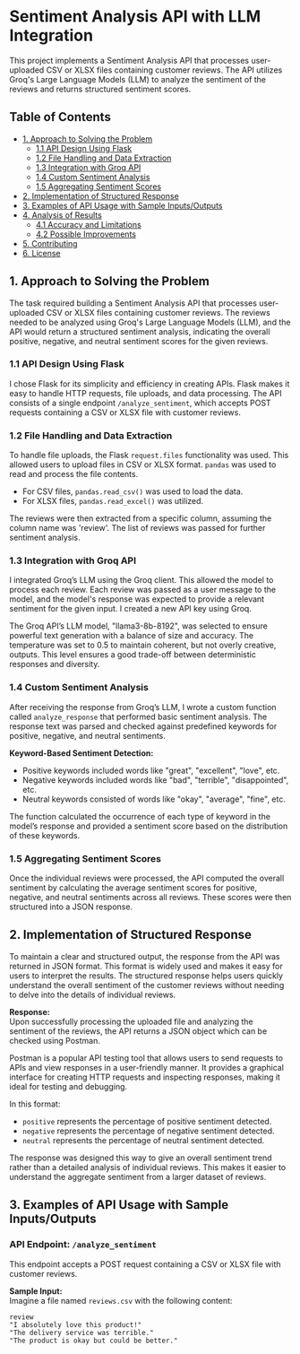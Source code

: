 

# Sentiment Analysis API with LLM Integration  

This project implements a Sentiment Analysis API that processes user-uploaded CSV or XLSX files containing customer reviews. The API utilizes Groq's Large Language Models (LLM) to analyze the sentiment of the reviews and returns structured sentiment scores.  

## Table of Contents  

- [1. Approach to Solving the Problem](#1-approach-to-solving-the-problem)  
  - [1.1 API Design Using Flask](#11-api-design-using-flask)  
  - [1.2 File Handling and Data Extraction](#12-file-handling-and-data-extraction)  
  - [1.3 Integration with Groq API](#13-integration-with-groq-api)  
  - [1.4 Custom Sentiment Analysis](#14-custom-sentiment-analysis)  
  - [1.5 Aggregating Sentiment Scores](#15-aggregating-sentiment-scores)  
- [2. Implementation of Structured Response](#2-implementation-of-structured-response)  
- [3. Examples of API Usage with Sample Inputs/Outputs](#3-examples-of-api-usage-with-sample-inputsoutputs)  
- [4. Analysis of Results](#4-analysis-of-results)  
  - [4.1 Accuracy and Limitations](#41-accuracy-and-limitations)  
  - [4.2 Possible Improvements](#42-possible-improvements)  
- [5. Contributing](#6-contributing)  
- [6. License](#7-license)  

## 1. Approach to Solving the Problem  

The task required building a Sentiment Analysis API that processes user-uploaded CSV or XLSX files containing customer reviews. The reviews needed to be analyzed using Groq's Large Language Models (LLM), and the API would return a structured sentiment analysis, indicating the overall positive, negative, and neutral sentiment scores for the given reviews.  

### 1.1 API Design Using Flask  

I chose Flask for its simplicity and efficiency in creating APIs. Flask makes it easy to handle HTTP requests, file uploads, and data processing. The API consists of a single endpoint `/analyze_sentiment`, which accepts POST requests containing a CSV or XLSX file with customer reviews.  

### 1.2 File Handling and Data Extraction  

To handle file uploads, the Flask `request.files` functionality was used. This allowed users to upload files in CSV or XLSX format. `pandas` was used to read and process the file contents.  
- For CSV files, `pandas.read_csv()` was used to load the data.  
- For XLSX files, `pandas.read_excel()` was utilized.  

The reviews were then extracted from a specific column, assuming the column name was 'review'. The list of reviews was passed for further sentiment analysis.  

### 1.3 Integration with Groq API  

I integrated Groq’s LLM using the Groq client. This allowed the model to process each review. Each review was passed as a user message to the model, and the model's response was expected to provide a relevant sentiment for the given input. I created a new API key using Groq.  

The Groq API’s LLM model, "llama3-8b-8192", was selected to ensure powerful text generation with a balance of size and accuracy. The temperature was set to 0.5 to maintain coherent, but not overly creative, outputs. This level ensures a good trade-off between deterministic responses and diversity.  

### 1.4 Custom Sentiment Analysis  

After receiving the response from Groq’s LLM, I wrote a custom function called `analyze_response` that performed basic sentiment analysis. The response text was parsed and checked against predefined keywords for positive, negative, and neutral sentiments.  

**Keyword-Based Sentiment Detection:**  
- Positive keywords included words like "great", "excellent", "love", etc.  
- Negative keywords included words like "bad", "terrible", "disappointed", etc.  
- Neutral keywords consisted of words like "okay", "average", "fine", etc.  

The function calculated the occurrence of each type of keyword in the model’s response and provided a sentiment score based on the distribution of these keywords.  

### 1.5 Aggregating Sentiment Scores  

Once the individual reviews were processed, the API computed the overall sentiment by calculating the average sentiment scores for positive, negative, and neutral sentiments across all reviews. These scores were then structured into a JSON response.  

## 2. Implementation of Structured Response  

To maintain a clear and structured output, the response from the API was returned in JSON format. This format is widely used and makes it easy for users to interpret the results. The structured response helps users quickly understand the overall sentiment of the customer reviews without needing to delve into the details of individual reviews.  

**Response:**  
Upon successfully processing the uploaded file and analyzing the sentiment of the reviews, the API returns a JSON object which can be checked using Postman.  

Postman is a popular API testing tool that allows users to send requests to APIs and view responses in a user-friendly manner. It provides a graphical interface for creating HTTP requests and inspecting responses, making it ideal for testing and debugging.  

In this format:  
- `positive` represents the percentage of positive sentiment detected.  
- `negative` represents the percentage of negative sentiment detected.  
- `neutral` represents the percentage of neutral sentiment detected.  

The response was designed this way to give an overall sentiment trend rather than a detailed analysis of individual reviews. This makes it easier to understand the aggregate sentiment from a larger dataset of reviews.  

## 3. Examples of API Usage with Sample Inputs/Outputs  

### API Endpoint: `/analyze_sentiment`  

This endpoint accepts a POST request containing a CSV or XLSX file with customer reviews.  

**Sample Input:**  
Imagine a file named `reviews.csv` with the following content:  

```csv  
review  
"I absolutely love this product!"  
"The delivery service was terrible."  
"The product is okay but could be better."
